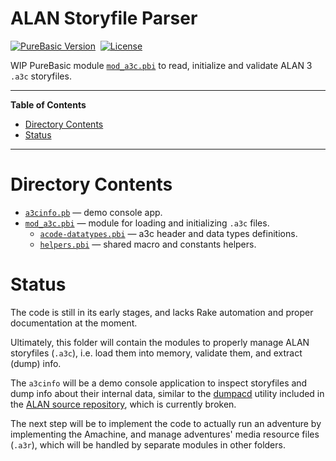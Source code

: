 # ALAN Storyfile Parser

[![PureBasic Version][pb badge]][PureBasic]&nbsp;
[![License][license badge]][LICENSE]

WIP PureBasic module [`mod_a3c.pbi`][mod_a3c.pbi] to read, initialize and validate ALAN&nbsp;3 `.a3c` storyfiles.


-----

**Table of Contents**

<!-- MarkdownTOC autolink="true" bracket="round" autoanchor="false" lowercase="only_ascii" uri_encoding="true" levels="1,2,3" -->

- [Directory Contents](#directory-contents)
- [Status](#status)

<!-- /MarkdownTOC -->

-----

# Directory Contents

- [`a3cinfo.pb`][a3cinfo.pb] — demo console app.
- [`mod_a3c.pbi`][mod_a3c.pbi] — module for loading and initializing `.a3c` files.
    + [`acode-datatypes.pbi`][acode-datatypes.pbi] — a3c header and data types definitions.
    + [`helpers.pbi`][helpers.pbi] — shared macro and constants helpers.

# Status

The code is still in its early stages, and lacks Rake automation and proper documentation at the moment.

Ultimately, this folder will contain the modules to properly manage ALAN storyfiles (`.a3c`), i.e. load them into memory, validate them, and extract (dump) info.

The `a3cinfo` will be a demo console application to inspect storyfiles and dump info about their internal data, similar to the [dumpacd] utility included in the [ALAN source repository], which is currently broken.

The next step will be to implement the code to actually run an adventure by implementing the Amachine, and manage adventures' media resource files (`.a3r`), which will be handled by separate modules in other folders.

<!-----------------------------------------------------------------------------
                               REFERENCE LINKS
------------------------------------------------------------------------------>

[ALAN source repository]: https://github.com/alan-if/alan "Visit ALAN repository at GitHub.com"
[dumpacd]: https://github.com/alan-if/alan/blob/master/interpreter/dumpacd.c "View upstream C source of the 'dumpacd' tool at ALAN repository"

<!-- PureBasic -->

[PureBasic]: https://www.purebasic.com "Visit the PureBasic website"

<!-- project files & folders -->

[a3cinfo.pb]: ./a3cinfo.pb "View PureBasic source"
[acode-datatypes.pbi]: ./acode-datatypes.pbi "View PureBasic source"
[helpers.pbi]: ./helpers.pbi "View PureBasic source"
[mod_a3c.pbi]: ./mod_a3c.pbi "View PureBasic source"

[LICENSE]: ./LICENSE "View MIT License"

<!-- badges -->

[pb badge]: https://img.shields.io/badge/PureBasic-5.73-yellow
[license badge]: https://img.shields.io/badge/license-MIT-blue

<!-- EOF -->
